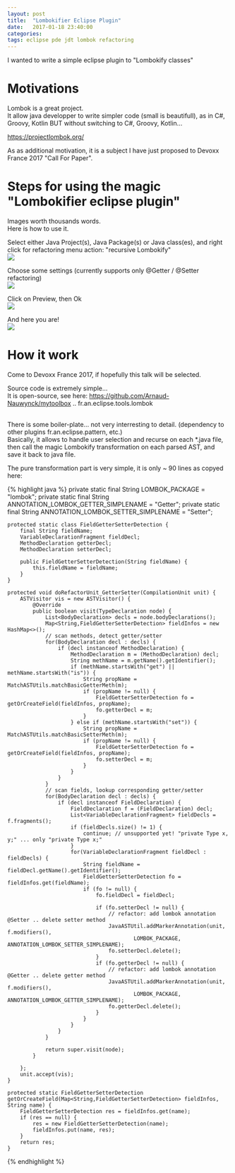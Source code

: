 ```yaml
---
layout: post
title:  "Lombokifier Eclipse Plugin"
date:   2017-01-18 23:40:00
categories: 
tags: eclipse pde jdt lombok refactoring
---
```


I wanted to write a simple eclipse plugin to "Lombokify classes"

<H1>Motivations</H1>

Lombok is a great project.
<BR/>
It allow java developper to write simpler code (small is beautifull), as in C#, Groovy, Kotlin BUT without switching to C#, Groovy, Kotlin...

<A href="https://projectlombok.org/">https://projectlombok.org/</A>

<p>
As as additional motivation, it is a subject I have just proposed to Devoxx France 2017 "Call For Paper".
<BR/>


<H1>Steps for using the magic "Lombokifier eclipse plugin"</H1>

Images worth thousands words.
<BR/>
Here is how to use it.
<BR/>

Select either Java Project(s), Java Package(s) or Java class(es), and right click for refactoring menu action: "recursive Lombokify" 
<BR/>
<img src="{{site.url}}/assets/posts/2017-01-19-eclipse-lombokify/screenshot-Lombokify-selection.png" />
<BR/>

Choose some settings (currently supports only @Getter / @Setter refactoring)
<BR/>
<img src="{{site.url}}/assets/posts/2017-01-19-eclipse-lombokify/screenshot-Lombokify-params.png" />
<BR/>

Click on Preview, then Ok
<BR/>
<img src="{{site.url}}/assets/posts/2017-01-19-eclipse-lombokify/screenshot-Lombokify-preview.png" />
<BR/>

And here you are!
<BR/>
<img src="{{site.url}}/assets/posts/2017-01-19-eclipse-lombokify/screenshot-Lombokify-res.png" />
<BR/>




<H1>How it work</H1>

Come to Devoxx France 2017, if hopefully this talk will be selected.
<BR/>

Source code is extremely simple...
<BR/>
It is open-source, see here: <A href="https://github.com/Arnaud-Nauwynck/mytoolbox/tree/master/eclipse-plugins/fr.an.eclipse.tools.lombok">https://github.com/Arnaud-Nauwynck/mytoolbox .. fr.an.eclipse.tools.lombok</A> 


<BR/>
There is some boiler-plate... not very interresting to detail. (dependency to other plugins fr.an.eclipse.pattern, etc.)
<BR/>
Basically, it allows to handle user selection and recurse on each *.java file, then call the magic Lombokify transformation on each parsed AST, and save it back to java file.
<BR/>

The pure transformation part is very simple, it is only ~ 90 lines as copyed here:

{% highlight java %}
	private static final String LOMBOK_PACKAGE = "lombok";
	private static final String ANNOTATION_LOMBOK_GETTER_SIMPLENAME = "Getter";
	private static final String ANNOTATION_LOMBOK_SETTER_SIMPLENAME = "Setter";

	protected static class FieldGetterSetterDetection {
		final String fieldName;
		VariableDeclarationFragment fieldDecl;
		MethodDeclaration getterDecl;
		MethodDeclaration setterDecl;
		
		public FieldGetterSetterDetection(String fieldName) {
			this.fieldName = fieldName;
		}
	}

	protected void doRefactorUnit_GetterSetter(CompilationUnit unit) {
		ASTVisitor vis = new ASTVisitor() {
			@Override
			public boolean visit(TypeDeclaration node) {
				List<BodyDeclaration> decls = node.bodyDeclarations();
				Map<String,FieldGetterSetterDetection> fieldInfos = new HashMap<>();
				// scan methods, detect getter/setter
				for(BodyDeclaration decl : decls) {
					if (decl instanceof MethodDeclaration) {
						MethodDeclaration m = (MethodDeclaration) decl;
						String methName = m.getName().getIdentifier();
						if (methName.startsWith("get") || methName.startsWith("is")) {
							String propName = MatchASTUtils.matchBasicGetterMeth(m);
							if (propName != null) {
								FieldGetterSetterDetection fo = getOrCreateField(fieldInfos, propName);
								fo.getterDecl = m;
							}
						} else if (methName.startsWith("set")) {
							String propName = MatchASTUtils.matchBasicSetterMeth(m);
							if (propName != null) {
								FieldGetterSetterDetection fo = getOrCreateField(fieldInfos, propName);
								fo.setterDecl = m;
							}
						}
					}
				}
				// scan fields, lookup corresponding getter/setter
				for(BodyDeclaration decl : decls) {
					if (decl instanceof FieldDeclaration) {
						FieldDeclaration f = (FieldDeclaration) decl;
						List<VariableDeclarationFragment> fieldDecls = f.fragments();
						if (fieldDecls.size() != 1) {
							continue; // unsupported yet! "private Type x, y;" ... only "private Type x;"
						}
						for(VariableDeclarationFragment fieldDecl : fieldDecls) {
							String fieldName = fieldDecl.getName().getIdentifier();
							FieldGetterSetterDetection fo = fieldInfos.get(fieldName);
							if (fo != null) {
								fo.fieldDecl = fieldDecl;
								
								if (fo.setterDecl != null) {
									// refactor: add lombok annotation @Setter .. delete setter method
									JavaASTUtil.addMarkerAnnotation(unit, f.modifiers(), 
											LOMBOK_PACKAGE, ANNOTATION_LOMBOK_SETTER_SIMPLENAME);
									fo.setterDecl.delete();
								}
								if (fo.getterDecl != null) {
									// refactor: add lombok annotation @Getter .. delete getter method
									JavaASTUtil.addMarkerAnnotation(unit, f.modifiers(), 
											LOMBOK_PACKAGE, ANNOTATION_LOMBOK_GETTER_SIMPLENAME);
									fo.getterDecl.delete();
								}
							}							
						}
					}
				}
				
				return super.visit(node);
			}
			
		};
		unit.accept(vis);
	}
	
	protected static FieldGetterSetterDetection getOrCreateField(Map<String,FieldGetterSetterDetection> fieldInfos, String name) {
		FieldGetterSetterDetection res = fieldInfos.get(name);
		if (res == null) {
			res = new FieldGetterSetterDetection(name);
			fieldInfos.put(name, res);
		}
		return res;
	}
{% endhighlight %}	

